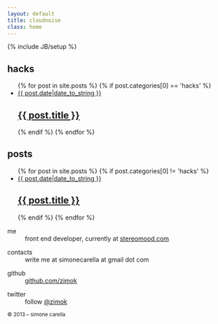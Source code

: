 ```yaml
---
layout: default
title: cloudnoise
class: home
---
```

{% include JB/setup %}
<div class="container">
  <div role="main" class="main row"> 
    <section class="section-view" id="latest-hacks">
      <h1 class="section-title">hacks</h1>
      <ul class="list-view">
        {% for post in site.posts %}
        {% if post.categories[0] == 'hacks' %}
        <li>
          <a class="article-link cf" href="{{ post.url }}">
            <div class="article-meta threecol">
              <time datetime="{{ post.date|date_to_rfc822 }}">
                {{ post.date|date_to_string }}
              </time>
            </div>
            <div class="article-headline ninecol">
              <h2>{{ post.title }}</h2>
            </div>
          </a>
        </li>
        {% endif %}
        {% endfor %}
      </ul>
    </section>
    <section class="section-view" id="latest-posts">
      <h1 class="section-title">posts</h1>
      <ul class="list-view">
        {% for post in site.posts %}
        {% if post.categories[0] != 'hacks' %}
        <li>
          <a class="article-link cf" href="{{ post.url }}">
            <div class="article-meta threecol">
              <time datetime="{{ post.date|date_to_rfc822 }}">
                {{ post.date|date_to_string }}
              </time>
            </div>
            <div class="article-headline ninecol">
              <h2>{{ post.title }}</h2>
            </div>
          </a>
        </li>
        {% endif %}
        {% endfor %}
      </ul>
    </section>
    <aside class="section-view meta-view" role="complementary" id="about">
      <dl class="meta-descriptor cf">
        <dt class="semi-bold threecol">me</dt>
        <dd class="ninecol">front end developer, currently at <a href="http://stereomood.com">stereomood.com</a></dd>
      </dl>
      <dl class="meta-descriptor cf">
        <dt class="semi-bold threecol">contacts</dt>
        <dd class="ninecol">write me at simonecarella at gmail dot com</dd>
      </dl>
      <dl class="meta-descriptor cf">
        <dt class="semi-bold threecol">github</dt>
        <dd class="ninecol"><a href="http://github.com/zimok">github.com/zimok</a></dd>
      </dl>
      <dl class="meta-descriptor cf">
        <dt class="semi-bold threecol">twitter</dt>
        <dd class="ninecol">follow <a href="http://github.com/zimok">@zimok</a></dd>
      </dl>
    </aside>
    <footer class="">
      <p>
        <small>&copy; 2013 &ndash; simone carella</small>
      </p>
    </footer>
  </div>
</div>